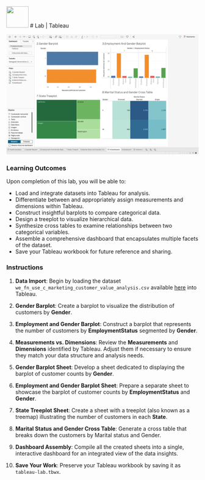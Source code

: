 <img src="https://user-images.githubusercontent.com/23629340/40541063-a07a0a8a-601a-11e8-91b5-2f13e4e6b441.png" width="58" height="56"/>  
# Lab | Tableau

![My Dashboard](dashboard.png)


### Learning Outcomes

Upon completion of this lab, you will be able to:

- Load and integrate datasets into Tableau for analysis.
- Differentiate between and appropriately assign measurements and dimensions within Tableau.
- Construct insightful barplots to compare categorical data.
- Design a treeplot to visualize hierarchical data.
- Synthesize cross tables to examine relationships between two categorical variables.
- Assemble a comprehensive dashboard that encapsulates multiple facets of the dataset.
- Save your Tableau workbook for future reference and sharing.

### Instructions

1. **Data Import**: Begin by loading the dataset `we_fn_use_c_marketing_customer_value_analysis.csv` available [here](https://raw.githubusercontent.com/data-bootcamp-v4/data/main/we_fn_use_c_marketing_customer_value_analysis.csv) into Tableau.

2. **Gender Barplot**: Create a barplot to visualize the distribution of customers by **Gender**.

3. **Employment and Gender Barplot**: Construct a barplot that represents the number of customers by **EmploymentStatus** segmented by **Gender**.

4. **Measurements vs. Dimensions**: Review the **Measurements** and **Dimensions** identified by Tableau. Adjust them if necessary to ensure they match your data structure and analysis needs.

5. **Gender Barplot Sheet**: Develop a sheet dedicated to displaying the barplot of customer counts by **Gender**.

6. **Employment and Gender Barplot Sheet**: Prepare a separate sheet to showcase the barplot of customer counts by **EmploymentStatus** and **Gender**.

7. **State Treeplot Sheet**: Create a sheet with a treeplot (also known as a treemap) illustrating the number of customers in each **State**.

8. **Marital Status and Gender Cross Table**: Generate a cross table that breaks down the customers by Marital status and Gender.

9. **Dashboard Assembly**: Compile all the created sheets into a single, interactive dashboard for an integrated view of the data insights.

10. **Save Your Work**: Preserve your Tableau workbook by saving it as `tableau-lab.tbwx`.

